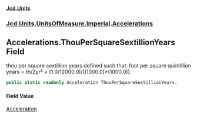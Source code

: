 #### [Jcd.Units](index.md 'index')
### [Jcd.Units.UnitsOfMeasure.Imperial](Jcd.Units.UnitsOfMeasure.Imperial.md 'Jcd.Units.UnitsOfMeasure.Imperial').[Accelerations](Accelerations.md 'Jcd.Units.UnitsOfMeasure.Imperial.Accelerations')

## Accelerations.ThouPerSquareSextillionYears Field

thou per square sextillion years defined such that: foot per square quintillion years = th/Zyr² ×
(1.0/12000.0)/((1000.0)*(1000.0)).

```csharp
public static readonly Acceleration ThouPerSquareSextillionYears;
```

#### Field Value
[Acceleration](Acceleration.md 'Jcd.Units.UnitTypes.Acceleration')